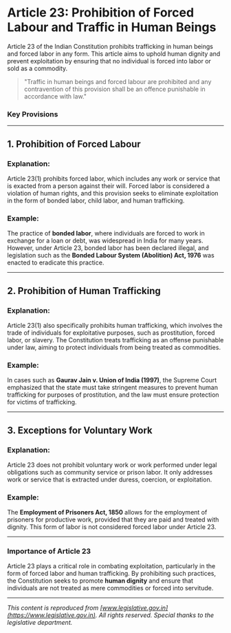 # **Article 23: Prohibition of Forced Labour and Traffic in Human Beings**

Article 23 of the Indian Constitution prohibits trafficking in human beings and forced labor in any form. This article aims to uphold human dignity and prevent exploitation by ensuring that no individual is forced into labor or sold as a commodity.

> "Traffic in human beings and forced labour are prohibited and any contravention of this provision shall be an offence punishable in accordance with law."

### **Key Provisions**

---

## **1. Prohibition of Forced Labour**

### **Explanation**:
Article 23(1) prohibits forced labor, which includes any work or service that is exacted from a person against their will. Forced labor is considered a violation of human rights, and this provision seeks to eliminate exploitation in the form of bonded labor, child labor, and human trafficking.

### **Example**:
The practice of **bonded labor**, where individuals are forced to work in exchange for a loan or debt, was widespread in India for many years. However, under Article 23, bonded labor has been declared illegal, and legislation such as the **Bonded Labour System (Abolition) Act, 1976** was enacted to eradicate this practice.

---

## **2. Prohibition of Human Trafficking**

### **Explanation**:
Article 23(1) also specifically prohibits human trafficking, which involves the trade of individuals for exploitative purposes, such as prostitution, forced labor, or slavery. The Constitution treats trafficking as an offense punishable under law, aiming to protect individuals from being treated as commodities.

### **Example**:
In cases such as **Gaurav Jain v. Union of India (1997)**, the Supreme Court emphasized that the state must take stringent measures to prevent human trafficking for purposes of prostitution, and the law must ensure protection for victims of trafficking.

---

## **3. Exceptions for Voluntary Work**

### **Explanation**:
Article 23 does not prohibit voluntary work or work performed under legal obligations such as community service or prison labor. It only addresses work or service that is extracted under duress, coercion, or exploitation.

### **Example**:
The **Employment of Prisoners Act, 1850** allows for the employment of prisoners for productive work, provided that they are paid and treated with dignity. This form of labor is not considered forced labor under Article 23.

---

### **Importance of Article 23**

Article 23 plays a critical role in combating exploitation, particularly in the form of forced labor and human trafficking. By prohibiting such practices, the Constitution seeks to promote **human dignity** and ensure that individuals are not treated as mere commodities or forced into servitude.

---

*This content is reproduced from [www.legislative.gov.in](https://www.legislative.gov.in). All rights reserved. Special thanks to the legislative department.*